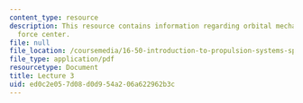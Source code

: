 ```yaml
---
content_type: resource
description: This resource contains information regarding orbital mechanics; single
  force center.
file: null
file_location: /coursemedia/16-50-introduction-to-propulsion-systems-spring-2012/ed0c2e057d08d0d954a206a622962b3c_MIT16_50S12_lec3.pdf
file_type: application/pdf
resourcetype: Document
title: Lecture 3
uid: ed0c2e05-7d08-d0d9-54a2-06a622962b3c
---
```

